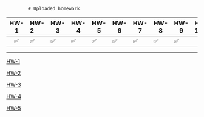 			# Uploaded homework
| HW-1 | HW-2 | HW-3 | HW-4 | HW-5 | HW-6 | HW-7 | HW-8 | HW-9 | HW-10 | HW-11 | HW12 | HW-13 |
|:----:|:---- | ---- | ---- | ---- | ---- | ---- | ---- | ---- |:----- |:----- | ---- | ----- |
|  ✅  | ✅   | ✅   | ✅   | ✅   | ✅   | ✅   | ✅   | ✅   |       |       |      |       |
---

[HW-1](https://github.com/nikolaev-i/Homework/blob/master/Homework-1/Ivan_Nikolaev_DevOps_creative_thinking.pdf)

[HW-2](https://github.com/nikolaev-i/Homework/blob/master/Homework-2/Ivan_Nikolaev_HW_2.pdf)

[HW-3](https://github.com/nikolaev-i/Homework/blob/master/Homework-3/Ivan_Nikolaev_HW_3.pdf)

[HW-4](https://github.com/nikolaev-i/Homework/blob/master/Homework-4)

[HW-5](https://github.com/nikolaev-i/Homework/blob/master/Homework-5)



